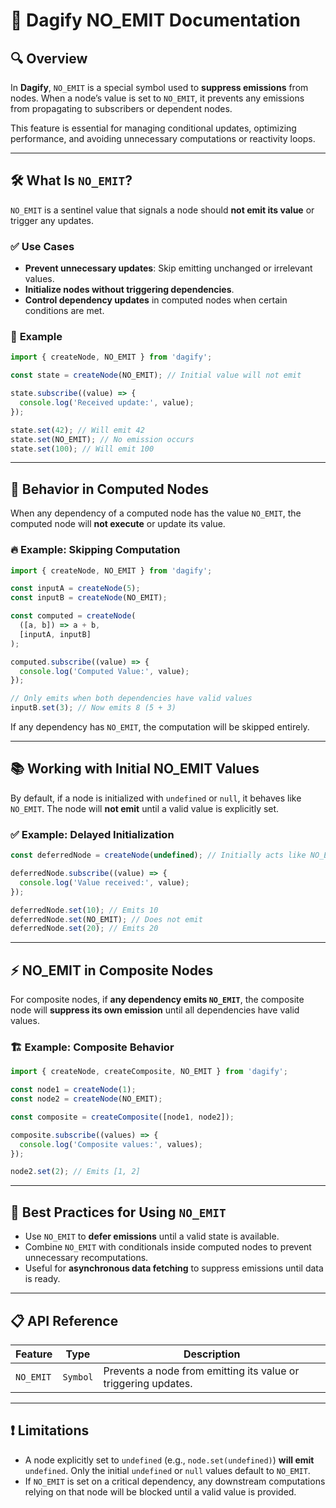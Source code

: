 # 🚫 **Dagify NO_EMIT Documentation**

## 🔍 **Overview**

In **Dagify**, `NO_EMIT` is a special symbol used to **suppress emissions** from nodes. When a node’s value is set to `NO_EMIT`, it prevents any emissions from propagating to subscribers or dependent nodes.

This feature is essential for managing conditional updates, optimizing performance, and avoiding unnecessary computations or reactivity loops.

---

## 🛠️ **What Is `NO_EMIT`?**

`NO_EMIT` is a sentinel value that signals a node should **not emit its value** or trigger any updates.

### ✅ **Use Cases**
- **Prevent unnecessary updates**: Skip emitting unchanged or irrelevant values.
- **Initialize nodes without triggering dependencies**.
- **Control dependency updates** in computed nodes when certain conditions are met.

### 📌 **Example**
```js
import { createNode, NO_EMIT } from 'dagify';

const state = createNode(NO_EMIT); // Initial value will not emit

state.subscribe((value) => {
  console.log('Received update:', value);
});

state.set(42); // Will emit 42
state.set(NO_EMIT); // No emission occurs
state.set(100); // Will emit 100
```

---

## 🚦 **Behavior in Computed Nodes**

When any dependency of a computed node has the value `NO_EMIT`, the computed node will **not execute** or update its value.

### 🔥 **Example: Skipping Computation**

```js
import { createNode, NO_EMIT } from 'dagify';

const inputA = createNode(5);
const inputB = createNode(NO_EMIT);

const computed = createNode(
  ([a, b]) => a + b,
  [inputA, inputB]
);

computed.subscribe((value) => {
  console.log('Computed Value:', value);
});

// Only emits when both dependencies have valid values
inputB.set(3); // Now emits 8 (5 + 3)
```

If any dependency has `NO_EMIT`, the computation will be skipped entirely.

---

## 📚 **Working with Initial NO_EMIT Values**

By default, if a node is initialized with `undefined` or `null`, it behaves like `NO_EMIT`. The node will **not emit** until a valid value is explicitly set.

### ✅ **Example: Delayed Initialization**

```js
const deferredNode = createNode(undefined); // Initially acts like NO_EMIT

deferredNode.subscribe((value) => {
  console.log('Value received:', value);
});

deferredNode.set(10); // Emits 10
deferredNode.set(NO_EMIT); // Does not emit
deferredNode.set(20); // Emits 20
```

---

## ⚡ **NO_EMIT in Composite Nodes**

For composite nodes, if **any dependency emits `NO_EMIT`**, the composite node will **suppress its own emission** until all dependencies have valid values.

### 🏗️ **Example: Composite Behavior**

```js
import { createNode, createComposite, NO_EMIT } from 'dagify';

const node1 = createNode(1);
const node2 = createNode(NO_EMIT);

const composite = createComposite([node1, node2]);

composite.subscribe((values) => {
  console.log('Composite values:', values);
});

node2.set(2); // Emits [1, 2]
```

---

## 🚀 **Best Practices for Using `NO_EMIT`**

- Use `NO_EMIT` to **defer emissions** until a valid state is available.
- Combine `NO_EMIT` with conditionals inside computed nodes to prevent unnecessary recomputations.
- Useful for **asynchronous data fetching** to suppress emissions until data is ready.

---

## 📋 **API Reference**

| Feature    | Type     | Description                                               |
|------------|----------|-----------------------------------------------------------|
| `NO_EMIT`  | `Symbol` | Prevents a node from emitting its value or triggering updates. |

---

## ❗ **Limitations**

- A node explicitly set to `undefined` (e.g., `node.set(undefined)`) **will emit** `undefined`. Only the initial `undefined` or `null` values default to `NO_EMIT`.
- If `NO_EMIT` is set on a critical dependency, any downstream computations relying on that node will be blocked until a valid value is provided.
